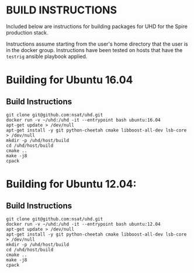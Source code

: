 BUILD INSTRUCTIONS
==================

Included below are instructions for building packages for UHD for the Spire
production stack.

Instructions assume starting from the user's home directory that the user is
in the docker group. Instructions have been tested on hosts that have the 
`testrig` ansible playbook applied.

# Building for Ubuntu 16.04

## Build Instructions
```
git clone git@github.com:nsat/uhd.git
docker run -v ~/uhd:/uhd -it --entrypoint bash ubuntu:16.04
apt-get update > /dev/null
apt-get install -y git python-cheetah cmake libboost-all-dev lsb-core > /dev/null
mkdir -p /uhd/host/build
cd /uhd/host/build
cmake ..
make -j8
cpack
```

# Building for Ubuntu 12.04:

## Build Instructions
```
git clone git@github.com:nsat/uhd.git
docker run -v ~/uhd:/uhd -it --entrypoint bash ubuntu:12.04
apt-get update > /dev/null
apt-get install -y git python-cheetah cmake libboost-all-dev lsb-core > /dev/null
mkdir -p /uhd/host/build
cd /uhd/host/build
cmake ..
make -j8
cpack
```
